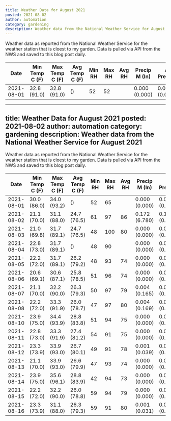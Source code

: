 ```yaml
---
title: Weather Data for August 2021
posted: 2021-08-02
author: automation
category: gardening
description: Weather data from the National Weather Service for August 2021
---
```


Weather data as reported from the National Weather Service for the weather station 
that is cloest to my garden. Data is pulled via API from the NWS and saved to this 
blog post daily.

|Date|Min Temp C (F)|Max Temp C (F)|Avg Temp C (F)|Min RH|Max RH|Avg RH|Precip M (In)|Avg Precip/Hr|
|---|---|---|---|---|---|---|---|---|
|2021-08-01|32.8 (91.0)|32.8 (91.0)| ()|52|52||0.000 (0.000)|0.000 (0.000)|
---
title: Weather Data for August 2021
posted: 2021-08-02
author: automation
category: gardening
description: Weather data from the National Weather Service for August 2021
---

Weather data as reported from the National Weather Service for the weather station 
that is cloest to my garden. Data is pulled via API from the NWS and saved to this 
blog post daily.

|Date|Min Temp C (F)|Max Temp C (F)|Avg Temp C (F)|Min RH|Max RH|Avg RH|Precip M (In)|Avg Precip/Hr|
|---|---|---|---|---|---|---|---|---|
|2021-08-01|30.0 (86.0)|34.0 (93.2)| ()|52|65||0.000 (0.000)|0.000 (0.000)|
|2021-08-02|21.1 (70.0)|31.1 (88.0)|24.7 (76.5)|61|97|86|0.172 (6.780)|0.194 (0.194)|
|2021-08-03|21.0 (69.8)|31.7 (89.1)|24.7 (76.5)|48|100|80|0.000 (0.000)|0.000 (0.000)|
|2021-08-04|22.8 (73.0)|31.7 (89.1)| ()|48|90||0.000 (0.000)|0.000 (0.000)|
|2021-08-05|22.2 (72.0)|31.7 (89.1)|26.2 (79.2)|48|93|74|0.000 (0.000)|0.000 (0.000)|
|2021-08-06|20.6 (69.1)|30.6 (87.1)|25.8 (78.5)|51|96|74|0.000 (0.000)|0.000 (0.000)|
|2021-08-07|21.1 (70.0)|32.2 (90.0)|26.3 (79.3)|50|97|79|0.004 (0.165)|0.007 (0.007)|
|2021-08-08|22.2 (72.0)|33.3 (91.9)|26.0 (78.7)|47|97|80|0.004 (0.169)|0.006 (0.006)|
|2021-08-10|23.9 (75.0)|34.4 (93.9)|28.8 (83.8)|51|94|75|0.000 (0.000)|0.000 (0.000)|
|2021-08-11|22.8 (73.0)|33.3 (91.9)|27.4 (81.2)|54|91|75|0.000 (0.000)|0.000 (0.000)|
|2021-08-12|23.3 (73.9)|33.9 (93.0)|26.7 (80.1)|49|91|78|0.001 (0.039)|0.001 (0.001)|
|2021-08-13|21.1 (70.0)|33.9 (93.0)|26.6 (79.9)|47|93|74|0.000 (0.000)|0.000 (0.000)|
|2021-08-14|23.9 (75.0)|35.6 (96.1)|28.8 (83.9)|42|94|73|0.000 (0.000)|0.000 (0.000)|
|2021-08-15|22.2 (72.0)|32.2 (90.0)|26.0 (78.8)|59|94|79|0.000 (0.000)|0.000 (0.000)|
|2021-08-16|23.3 (73.9)|31.1 (88.0)|26.3 (79.3)|59|91|80|0.001 (0.031)|0.001 (0.001)|
